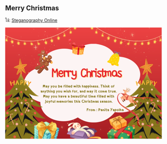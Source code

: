 ## Merry Christmas

ใช้: <a href="https://stylesuxx.github.io/steganography/"> Steganography Online </a>

![card](img/e-card.png)
